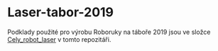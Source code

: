 # Laser-tabor-2019

Podklady použité pro výrobu Roboruky na táboře 2019 jsou ve složce [Cely_robot_laser](https://github.com/RoboticsBrno/Laser-tabor-2019/tree/master/Cely_robot_laser) v tomto repozitáři.
